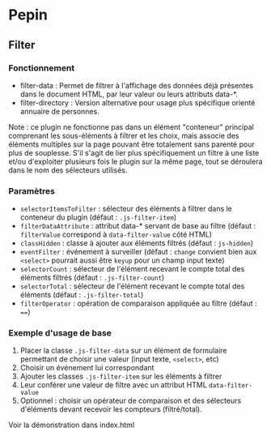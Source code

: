 # Pepin

## Filter

### Fonctionnement

* filter-data : Permet de filtrer à l'affichage des données déjà présentes dans le document HTML, par leur valeur ou leurs attributs data-*.
* filter-directory : Version alternative pour usage plus spécifique orienté annuaire de personnes.

Note : ce plugin ne fonctionne pas dans un élément "conteneur" principal comprenant les sous-éléments à filtrer et les choix, mais associe des éléments multiples sur la page pouvant être totalement sans parenté pour plus de souplesse. S'il s'agit de lier plus spécifiquement un filtre à une liste et/ou d'exploiter plusieurs fois le plugin sur la même page, tout se déroulera dans le nom des sélecteurs utilisés.

### Paramètres

* `selectorItemsToFilter` : sélecteur des éléments à filtrer dans le conteneur du plugin (défaut : `.js-filter-item`)
* `filterDataAttribute` : attribut data-* servant de base au filtre (défaut : `filterValue` correspond à `data-filter-value` côté HTML)
* `classHidden` : classe à ajouter aux éléments filtrés (défaut : `js-hidden`)
* `eventFilter` : événement à surveiller (défaut : `change` convient bien aux `<select>` pourrait aussi être `keyup` pour un champ input texte)
* `selectorCount` : sélecteur de l'élément recevant le compte total des éléments filtrés (défaut : `.js-filter-count`)
* `selectorTotal` : sélecteur de l'élément recevant le compte total des éléments (défaut : `.js-filter-total`)
* `filterOperator` : opération de comparaison appliquée au filtre (défaut : `==`)

### Exemple d'usage de base

1. Placer la classe `.js-filter-data` sur un élément de formulaire permettant de choisir une valeur (input texte, `<select>`, etc)
2. Choisir un événement lui correspondant
3. Ajouter les classes `.js-filter-item` sur les éléments à filtrer
4. Leur conférer une valeur de filtre avec un attribut HTML `data-filter-value`
5. Optionnel : choisir un opérateur de comparaison et des sélecteurs d'éléments devant recevoir les compteurs (filtré/total).

Voir la démonstration dans index.html

